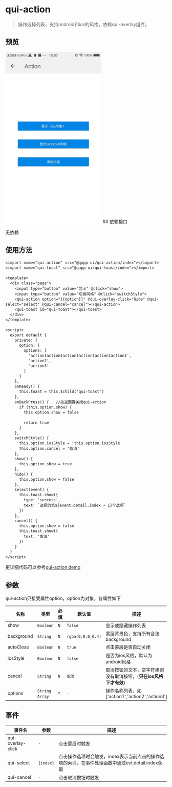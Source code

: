 # qui-action

> 操作选择列表，支持android和ios的风格，依赖qui-overlay组件。

## 预览
<img src="./docs/assets/qui-action.gif" width="300"/>
## 依赖接口

无依赖

## 使用方法

```ux
<import name="qui-action" src="@qapp-ui/qui-action/index"></import>
<import name="qui-toast" src="@qapp-ui/qui-toast/index"></import>

<template>
  <div class="page">
    <input type="button" value="显示" @click="show">
    <input type="button" value="切换风格" @click="switchStyle">
    <qui-action option="{{option}}" @qui-overlay-click="hide" @qui-select="select" @qui-cancel="cancel"></qui-action>
    <qui-toast id="qui-toast"></qui-toast>
  </div>
</template>

<script>
  export default {
    private: {
      option: {
        options: [
          'action1action1action1action1action1action1',
          'action2',
          'action3'
        ]
      }
    },
    onReady() {
      this.toast = this.$child('qui-toast')
    },
    onBackPress() {   //按返回键关闭qui-action
      if (this.option.show) {
        this.option.show = false

        return true
      }
    },
    switchStyle() {
      this.option.iosStyle = !this.option.iosStyle
      this.option.cancel = '取消'
    },
    show() {
      this.option.show = true
    },
    hide() {
      this.option.show = false
    },
    select(event) {
      this.toast.show({
        type: 'success',
        text: `选择的第${event.detail.index + 1}个选项`
      })
    },
    cancel() {
      this.option.show = false
      this.toast.show({
        text: '取消'
      })
    }
  }
</script>
```

更详细代码可以参考[qui-action demo]()

## 参数

qui-action只接受属性option，option为对象，各属性如下

| 名称 | 类型 | 必填 | 默认值 | 描述 |
|-------|-----|-----|-----|-----|
| show | `Boolean`| `N`| `false`| 显示或隐藏操作列表 |
| background| `String`| `N` | `rgba(0,0,0,0.4)`| 蒙层背景色，支持所有合法background |
| autoClose| `Boolean`| `N` | `true`| 点击蒙层是否自动关闭 |
| iosStyle| `Boolean`| `N` | `false`| 是否为ios风格，默认为android风格 |
| cancel| `String`| `N` | `取消`| 取消按钮的文本，空字符串则没有取消按钮，(**只在ios风格下才有效**) |
| options| `String Array`| `Y`| `-`| 操作名称列表，如['action1','action2','action3'] |

## 事件

| 事件名 | 参数 | 描述 |
|-------|-----|-----|
|qui-overlay-click | `-` | 点击蒙层时触发 |
|qui-select | `{index}` | 点击操作选项时会触发，index表示当前点击的操作选项的索引，在事件处理函数中通过evt.detail.index获取 |
|qui-cancel | `-` | 点击取消按钮时触发 |
